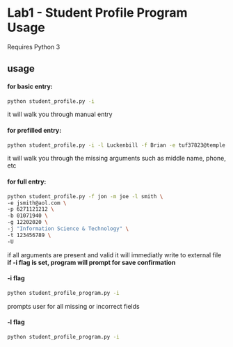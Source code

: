 
# Lab1 - Student Profile Program Usage

Requires Python 3

## usage
#### for basic entry:
```sh
python student_profile.py -i
```
it will walk you through manual entry

#### for prefilled entry:
```sh
python student_profile.py -i -l Luckenbill -f Brian -e tuf37823@temple.edu
```
it will walk you through the missing arguments such as middle name, phone, etc

#### for full entry:
```sh
python student_profile.py -f jon -m joe -l smith \
-e jsmith@aol.com \
-p 6271121212 \
-b 01071940 \
-g 12202020 \
-j "Information Science & Technology" \
-t 123456789 \
-U
```
if all arguments are present and valid it will immediatly write to external file
 __if -i flag is set, program will prompt for save confirmation__

#### -i flag
```sh
python student_profile_program.py -i 
```

prompts user for all missing or incorrect fields

#### -l flag
```sh
python student_profile_program.py -i 
```